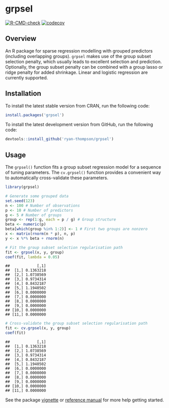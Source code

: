 
# grpsel

[![R-CMD-check](https://github.com/ryan-thompson/grpsel/workflows/R-CMD-check/badge.svg)](https://github.com/ryan-thompson/grpsel/actions)
[![codecov](https://codecov.io/gh/ryan-thompson/grpsel/branch/master/graph/badge.svg)](https://github.com/ryan-thompson/grpsel/actions)

## Overview

An R package for sparse regression modelling with grouped predictors
(including overlapping groups). `grpsel` makes use of the group subset
selection penalty, which usually leads to excellent selection and
prediction. Optionally, the group subset penalty can be combined with a
group lasso or ridge penalty for added shrinkage. Linear and logistic
regression are currently supported.

## Installation

To install the latest stable version from CRAN, run the following code:

``` r
install.packages('grpsel')
```

To install the latest development version from GitHub, run the following
code:

``` r
devtools::install_github('ryan-thompson/grpsel')
```

## Usage

The `grpsel()` function fits a group subset regression model for a
sequence of tuning parameters. The `cv.grpsel()` function provides a
convenient way to automatically cross-validate these parameters.

``` r
library(grpsel)

# Generate some grouped data
set.seed(123)
n <- 100 # Number of observations
p <- 10 # Number of predictors
g <- 5 # Number of groups
group <- rep(1:g, each = p / g) # Group structure
beta <- numeric(p)
beta[which(group %in% 1:2)] <- 1 # First two groups are nonzero
x <- matrix(rnorm(n * p), n, p)
y <- x %*% beta + rnorm(n)

# Fit the group subset selection regularisation path
fit <- grpsel(x, y, group)
coef(fit, lambda = 0.05)
```

    ##            [,1]
    ##  [1,] 0.1363218
    ##  [2,] 1.0738569
    ##  [3,] 0.9734314
    ##  [4,] 0.8432187
    ##  [5,] 1.1940502
    ##  [6,] 0.0000000
    ##  [7,] 0.0000000
    ##  [8,] 0.0000000
    ##  [9,] 0.0000000
    ## [10,] 0.0000000
    ## [11,] 0.0000000

``` r
# Cross-validate the group subset selection regularisation path
fit <- cv.grpsel(x, y, group)
coef(fit)
```

    ##            [,1]
    ##  [1,] 0.1363218
    ##  [2,] 1.0738569
    ##  [3,] 0.9734314
    ##  [4,] 0.8432187
    ##  [5,] 1.1940502
    ##  [6,] 0.0000000
    ##  [7,] 0.0000000
    ##  [8,] 0.0000000
    ##  [9,] 0.0000000
    ## [10,] 0.0000000
    ## [11,] 0.0000000

See the package
[vignette](https://cran.r-project.org/web/packages/grpsel/vignettes/vignette.html)
or [reference
manual](https://cran.r-project.org/web/packages/grpsel/grpsel.pdf) for
more help getting started.
